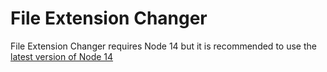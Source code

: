 # File Extension Changer
File Extension Changer requires Node 14 but it is recommended to use the [latest version of Node 14](https://nodejs.org/dist/v14.17.1/node-v14.17.1-x64.msi)
